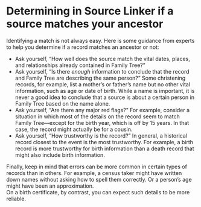 


# Determining in Source Linker if a source matches your ancestor
















Identifying a match is not always easy. Here is some guidance from experts to help you determine if a record matches an ancestor or not:  


 * Ask yourself, “How well does the source match the vital dates, places, and relationships already contained in Family Tree?”
* Ask yourself, “Is there *enough* information to conclude that the record and Family Tree are describing the same person?” Some christening records, for example, list a mother’s or father’s name but no other vital information, such as age or date of birth. While a name is important, it is never a good idea to conclude that a source is about a certain person in Family Tree based on the name alone.
* Ask yourself, “Are there any major red flags?” For example, consider a situation in which most of the details on the record seem to match Family Tree—except for the birth year, which is off by 15 years. In that case, the record might actually be for a cousin.
* Ask yourself, “How trustworthy is the record?” In general, a historical record closest to the event is the most trustworthy. For example, a birth record is more trustworthy for birth information than a death record that might also include birth information.

Finally, keep in mind that errors can be more common in certain types of records than in others. For example, a census taker might have written down names without asking how to spell them correctly. Or a person’s age might have been an approximation.  
On a birth certificate, by contrast, you can expect such details to be more reliable.











